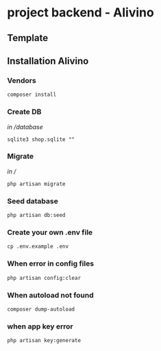 # project backend - Alivino
## Template
[Template alivino from w3layouts.com ]: https://p.w3layouts.com/demos/sep-2016/15-09-2016/fashion_club/web/

## Installation Alivino

### Vendors
```
composer install
```

### Create DB
*in /database*
```
sqlite3 shop.sqlite ""
```

### Migrate
*in /*
```
php artisan migrate
```

### Seed database
```
php artisan db:seed
```

### Create your own .env file
```
cp .env.example .env
```

### When error in config files
```
php artisan config:clear
```

### When autoload not found
```
composer dump-autoload
```

### when app key error
```
php artisan key:generate
```